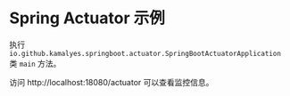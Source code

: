# Spring Actuator 示例

执行 `io.github.kamalyes.springboot.actuator.SpringBootActuatorApplication ` 类 `main` 方法。

访问 http://localhost:18080/actuator 可以查看监控信息。
